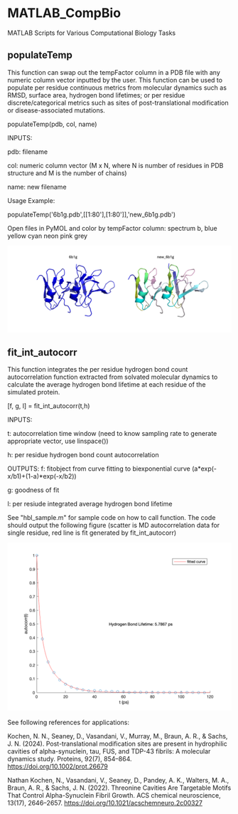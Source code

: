 # MATLAB_CompBio
MATLAB Scripts for Various Computational Biology Tasks
## populateTemp
This function can swap out the tempFactor column in a PDB file with any numeric column vector inputted by the user. This function can be used to populate per residue continuous metrics from molecular dynamics such as RMSD, surface area, hydrogen bond lifetimes; or per residue discrete/categorical metrics such as sites of post-translational modification or disease-associated mutations.

populateTemp(pdb, col, name) 

INPUTS:

pdb: filename

col: numeric column vector (M x N, where N is number of residues in PDB structure and M is the number of chains)

name: new filename

Usage Example:

populateTemp('6b1g.pdb',[[1:80'],[1:80']],'new_6b1g.pdb')

Open files in PyMOL and color by tempFactor column: spectrum b, blue yellow cyan neon pink grey

![Alt text](images/populateTemp.png)

## fit_int_autocorr
This function integrates the per residue hydrogen bond count autocorrelation function extracted from solvated molecular dynamics to calculate the average hydrogen bond lifetime at each residue of the simulated protein.

[f, g, l] = fit_int_autocorr(t,h)

INPUTS:

t: autocorrelation time window (need to know sampling rate to generate appropriate vector, use linspace()) 

h: per residue hydrogen bond count autocorrelation

OUTPUTS:
f: fitobject from curve fitting to biexponential curve (a*exp(-x/b1)+(1-a)*exp(-x/b2))

g: goodness of fit 

l: per resiude integrated average hydrogen bond lifetime

See "hbl_sample.m" for sample code on how to call function. The code should output the following figure (scatter is MD autocorrelation data for single residue, red line is fit generated by fit_int_autocorr)

<img src="images/hbl_result.png" alt="Alt text" width="800"/>

See following references for applications:

Kochen, N. N., Seaney, D., Vasandani, V., Murray, M., Braun, A. R., & Sachs, J. N. (2024). Post-translational modification sites are present in hydrophilic cavities of alpha-synuclein, tau, FUS, and TDP-43 fibrils: A molecular dynamics study. Proteins, 92(7), 854–864. https://doi.org/10.1002/prot.26679

Nathan Kochen, N., Vasandani, V., Seaney, D., Pandey, A. K., Walters, M. A., Braun, A. R., & Sachs, J. N. (2022). Threonine Cavities Are Targetable Motifs That Control Alpha-Synuclein Fibril Growth. ACS chemical neuroscience, 13(17), 2646–2657. https://doi.org/10.1021/acschemneuro.2c00327







